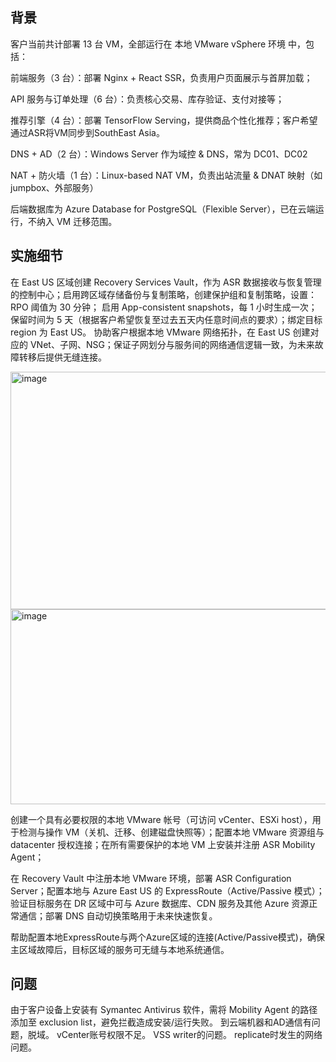 ## 背景

客户当前共计部署 13 台 VM，全部运行在 本地 VMware vSphere 环境 中，包括：

前端服务（3 台）：部署 Nginx + React SSR，负责用户页面展示与首屏加载；

API 服务与订单处理（6 台）：负责核心交易、库存验证、支付对接等；

推荐引擎（4 台）：部署 TensorFlow Serving，提供商品个性化推荐；客户希望通过ASR将VM同步到SouthEast Asia。

DNS + AD（2 台）：Windows Server 作为域控 & DNS，常为 DC01、DC02

NAT + 防火墙（1 台）：Linux-based NAT VM，负责出站流量 & DNAT 映射（如 jumpbox、外部服务）

后端数据库为 Azure Database for PostgreSQL（Flexible Server），已在云端运行，不纳入 VM 迁移范围。

## 实施细节
在 East US 区域创建 Recovery Services Vault，作为 ASR 数据接收与恢复管理的控制中心；启用跨区域存储备份与复制策略，创建保护组和复制策略，设置：
RPO 阈值为 30 分钟；
启用 App-consistent snapshots，每 1 小时生成一次；
保留时间为 5 天（根据客户希望恢复至过去五天内任意时间点的要求）；绑定目标 region 为 East US。
协助客户根据本地 VMware 网络拓扑，在 East US 创建对应的 VNet、子网、NSG；保证子网划分与服务间的网络通信逻辑一致，为未来故障转移后提供无缝连接。

<img width="1012" height="380" alt="image" src="https://github.com/user-attachments/assets/9e0c3a39-a166-4cee-a7a2-7d81c4d05b95" />

<img width="958" height="312" alt="image" src="https://github.com/user-attachments/assets/6aaf7754-5460-4a2d-857f-9e17699b250f" />


创建一个具有必要权限的本地 VMware 帐号（可访问 vCenter、ESXi host），用于检测与操作 VM（关机、迁移、创建磁盘快照等）；配置本地 VMware 资源组与 datacenter 授权连接；在所有需要保护的本地 VM 上安装并注册 ASR Mobility Agent；

在 Recovery Vault 中注册本地 VMware 环境，部署 ASR Configuration Server；配置本地与 Azure East US 的 ExpressRoute（Active/Passive 模式）；验证目标服务在 DR 区域中可与 Azure 数据库、CDN 服务及其他 Azure 资源正常通信；部署 DNS 自动切换策略用于未来快速恢复。

帮助配置本地ExpressRoute与两个Azure区域的连接(Active/Passive模式)，确保主区域故障后，目标区域的服务可无缝与本地系统通信。

## 问题
由于客户设备上安装有 Symantec Antivirus 软件，需将 Mobility Agent 的路径添加至 exclusion list，避免拦截造成安装/运行失败。
到云端机器和AD通信有问题，脱域。
vCenter账号权限不足。
VSS writer的问题。
replicate时发生的网络问题。




